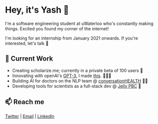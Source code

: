 # Hey, it's Yash 👋 

I'm a software engineering student at uWaterloo who's constantly making things. Excited you found my corner of the internet! 

I'm looking for an internship from January 2021 onwards. If you're interested, let's talk 👀
 
## 🔭 Current Work
  * Creating scholarize.me; currently in a private beta of 100 users 👀
  * Innovating with openAI's [GPT-3](http://beta.openai.com/), I made [this](https://twitter.com/itsyashdani/status/1285695850300219392). 👨🏾‍💻 
  * Building AI for doctors on the NLP team @ [conversationHEALTH](https://www.conversationhealth.com/) 👩‍⚕️
  * Developing tools for scientists as a full-stack dev @ [Jelly PBC](https://jellypbc.com/) 🧬

 
 
## 📫 Reach me
[Twitter](https://twitter.com/itsyashdani) | [Email](mailto:yash.dani@uwaterloo.ca) | [LinkedIn](https://www.linkedin.com/in/ydani/)

<!--
**yash-dani/yash-dani** is a ✨ _special_ ✨ repository because its `README.md` (this file) appears on your GitHub profile.

Here are some ideas to get you started:


- 🌱 I’m currently learning ...
- 👯 I’m looking to collaborate on ...
- 🤔 I’m looking for help with ...
- 💬 Ask me about ...
- 📫 How to reach me: ...
- 😄 Pronouns: ...
- ⚡ Fun fact: ...
-->
